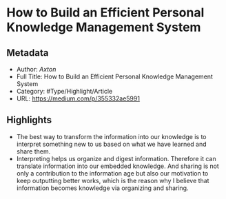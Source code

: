 # How to Build an Efficient Personal Knowledge Management System

## Metadata

* Author: *Axton*
* Full Title: How to Build an Efficient Personal Knowledge Management System
* Category: #Type/Highlight/Article
* URL: https://medium.com/p/355332ae5991

## Highlights

* The best way to transform the information into our knowledge is to interpret something new to us based on what we have learned and share them.
* Interpreting helps us organize and digest information. Therefore it can translate information into our embedded knowledge. And sharing is not only a contribution to the information age but also our motivation to keep outputting better works, which is the reason why I believe that information becomes knowledge via organizing and sharing.
